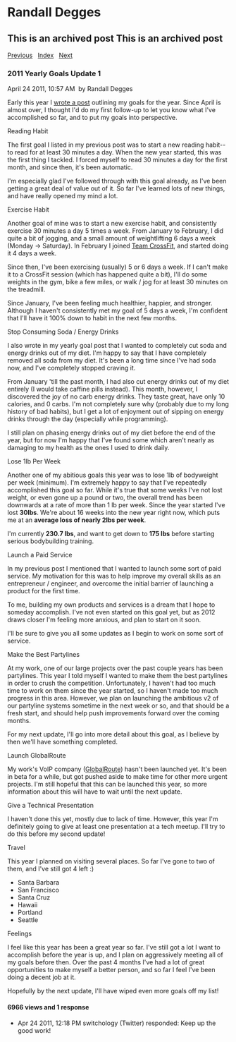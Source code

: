 # Randall Degges

## This is an archived post This is an archived post

[Previous][]   [Index][]   [Next][]

### 2011 Yearly Goals Update 1

April 24 2011, 10:57 AM  by Randall Degges

Early this year I [wrote a post][] outlining my goals for the year. Since April
is almost over, I thought I'd do my first follow-up to let you know what I've
accomplished so far, and to put my goals into perspective.

Reading Habit

The first goal I listed in my previous post was to start a new reading habit--to
read for at least 30 minutes a day. When the new year started, this was the
first thing I tackled. I forced myself to read 30 minutes a day for the first
month, and since then, it's been automatic.

I'm especially glad I've followed through with this goal already, as I've been
getting a great deal of value out of it. So far I've learned lots of new things,
and have really opened my mind a lot.

Exercise Habit

Another goal of mine was to start a new exercise habit, and consistently
exercise 30 minutes a day 5 times a week. From January to February, I did quite
a bit of jogging, and a small amount of weightlifting 6 days a week (Monday -\>
Saturday). In February I joined [Team CrossFit][], and started doing it 4 days a
week.

Since then, I've been exercising (usually) 5 or 6 days a week. If I can't make
it to a CrossFit session (which has happened quite a bit), I'll do some weights
in the gym, bike a few miles, or walk / jog for at least 30 minutes on the
treadmill.

Since January, I've been feeling much healthier, happier, and stronger. Although
I haven't consistently met my goal of 5 days a week, I'm confident that I'll
have it 100% down to habit in the next few months.

Stop Consuming Soda / Energy Drinks

I also wrote in my yearly goal post that I wanted to completely cut soda and
energy drinks out of my diet. I'm happy to say that I have completely removed
all soda from my diet. It's been a long time since I've had soda now, and I've
completely stopped craving it.

From January 'till the past month, I had also cut energy drinks out of my diet
entirely (I would take caffine pills instead). This month, however, I discovered
the joy of no carb energy drinks. They taste great, have only 10 calories, and 0
carbs. I'm not completely sure why (probably due to my long history of bad
habits), but I get a lot of enjoyment out of sipping on energy drinks through
the day (especially while programming).

I still plan on phasing energy drinks out of my diet before the end of the year,
but for now I'm happy that I've found some which aren't nearly as damaging to my
health as the ones I used to drink daily.

Lose 1lb Per Week

Another one of my abitious goals this year was to lose 1lb of bodyweight per
week (minimum). I'm extremely happy to say that I've repeatedly accomplished
this goal so far. While it's true that some weeks I've not lost weight, or even
gone up a pound or two, the overall trend has been downwards at a rate of more
than 1 lb per week. Since the year started I've lost **30lbs**. We're about 16
weeks into the new year right now, which puts me at an **average loss of nearly
2lbs per week**.

I'm currently **230.7 lbs**, and want to get down to **175 lbs** before starting
serious bodybuilding training.

Launch a Paid Service

In my previous post I mentioned that I wanted to launch some sort of paid
service. My motivation for this was to help improve my overall skills as an
entrepreneur / engineer, and overcome the initial barrier of launching a product
for the first time.

To me, building my own products and services is a dream that I hope to someday
accomplish. I've not even started on this goal yet, but as 2012 draws closer I'm
feeling more anxious, and plan to start on it soon.

I'll be sure to give you all some updates as I begin to work on some sort of
service.

Make the Best Partylines

At my work, one of our large projects over the past couple years has been
partylines. This year I told myself I wanted to make them the best partylines in
order to crush the competition. Unfortunately, I haven't had too much time to
work on them since the year started, so I haven't made too much progress in this
area. However, we plan on launching the ambitious v2 of our partyline systems
sometime in the next week or so, and that should be a fresh start, and should
help push improvements forward over the coming months.

For my next update, I'll go into more detail about this goal, as I believe by
then we'll have something completed.

Launch GlobalRoute

My work's VoIP company ([GlobalRoute][]) hasn't been launched yet. It's been in
beta for a while, but got pushed aside to make time for other more urgent
projects. I'm still hopeful that this can be launched this year, so more
information about this will have to wait until the next update.

Give a Technical Presentation

I haven't done this yet, mostly due to lack of time. However, this year I'm
definitely going to give at least one presentation at a tech meetup. I'll try to
do this before my second update!

Travel

This year I planned on visiting several places. So far I've gone to two of them,
and I've still got 4 left :)

-   Santa Barbara
-   San Francisco
-   Santa Cruz
-   Hawaii
-   Portland
-   Seattle

Feelings

I feel like this year has been a great year so far. I've still got a lot I want
to accomplish before the year is up, and I plan on aggressively meeting all of
my goals before then. Over the past 4 months I've had a lot of great
opportunities to make myself a better person, and so far I feel I've been doing
a decent job at it.

Hopefully by the next update, I'll have wiped even more goals off my list!

#### 6966 views and 1 response

-   Apr 24 2011, 12:18 PM
    switchology (Twitter) responded:
    Keep up the good work!

  [Previous]: ../../../posts/2011/04/how-to-not-be-lean.html
  [Index]: ../../../index-5.html
  [Next]: ../../../posts/2011/04/on-reading-and-tracking.html
  [wrote a post]: http://projectb14ck.org/what-im-doing-in-2011
    "What I'm Doing in 2011"
  [Team CrossFit]: http://www.teamcrossfit.com/
    "Team CrossFit Woodland Hills, CA"
  [GlobalRoute]: http://globalroute.net/ "GlobalRoute"
